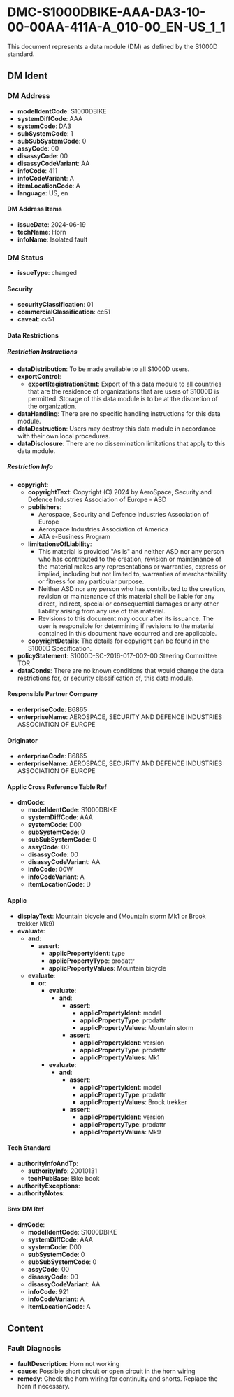 # DMC-S1000DBIKE-AAA-DA3-10-00-00AA-411A-A_010-00_EN-US_1_1

This document represents a data module (DM) as defined by the S1000D standard.

## DM Ident

### DM Address

*   **modelIdentCode**: S1000DBIKE
*   **systemDiffCode**: AAA
*   **systemCode**: DA3
*   **subSystemCode**: 1
*   **subSubSystemCode**: 0
*   **assyCode**: 00
*   **disassyCode**: 00
*   **disassyCodeVariant**: AA
*   **infoCode**: 411
*   **infoCodeVariant**: A
*   **itemLocationCode**: A
*   **language**: US, en

#### DM Address Items

*   **issueDate**: 2024-06-19
*   **techName**: Horn
*   **infoName**: Isolated fault

### DM Status

*   **issueType**: changed

#### Security

*   **securityClassification**: 01
*   **commercialClassification**: cc51
*   **caveat**: cv51

#### Data Restrictions

##### Restriction Instructions

*   **dataDistribution**: To be made available to all S1000D users.
*   **exportControl**:
    *   **exportRegistrationStmt**: Export of this data module to all countries that are the residence of organizations that are users of S1000D is permitted. Storage of this data module is to be at the discretion of the organization.
*   **dataHandling**: There are no specific handling instructions for this data module.
*   **dataDestruction**: Users may destroy this data module in accordance with their own local procedures.
*   **dataDisclosure**: There are no dissemination limitations that apply to this data module.

##### Restriction Info

*   **copyright**:
    *   **copyrightText**: Copyright (C) 2024 by AeroSpace, Security and Defence Industries Association of Europe - ASD
    *   **publishers**:
        *   Aerospace, Security and Defence Industries Association of Europe
        *   Aerospace Industries Association of America
        *   ATA e-Business Program
    *   **limitationsOfLiability**:
        *   This material is provided "As is" and neither ASD nor any person who has contributed to the creation, revision or maintenance of the material makes any representations or warranties, express or implied, including but not limited to, warranties of merchantability or fitness for any particular purpose.
        *   Neither ASD nor any person who has contributed to the creation, revision or maintenance of this material shall be liable for any direct, indirect, special or consequential damages or any other liability arising from any use of this material.
        *   Revisions to this document may occur after its issuance. The user is responsible for determining if revisions to the material contained in this document have occurred and are applicable.
    *   **copyrightDetails**: The details for copyright can be found in the S1000D Specification.
*   **policyStatement**: S1000D-SC-2016-017-002-00 Steering Committee TOR
*   **dataConds**: There are no known conditions that would change the data restrictions for, or security classification of, this data module.

#### Responsible Partner Company

*   **enterpriseCode**: B6865
*   **enterpriseName**: AEROSPACE, SECURITY AND DEFENCE INDUSTRIES ASSOCIATION OF EUROPE

#### Originator

*   **enterpriseCode**: B6865
*   **enterpriseName**: AEROSPACE, SECURITY AND DEFENCE INDUSTRIES ASSOCIATION OF EUROPE

#### Applic Cross Reference Table Ref

*   **dmCode**:
    *   **modelIdentCode**: S1000DBIKE
    *   **systemDiffCode**: AAA
    *   **systemCode**: D00
    *   **subSystemCode**: 0
    *   **subSubSystemCode**: 0
    *   **assyCode**: 00
    *   **disassyCode**: 00
    *   **disassyCodeVariant**: AA
    *   **infoCode**: 00W
    *   **infoCodeVariant**: A
    *   **itemLocationCode**: D

#### Applic

*   **displayText**: Mountain bicycle and (Mountain storm Mk1 or Brook trekker Mk9)
*   **evaluate**:
    *   **and**:
        *   **assert**:
            *   **applicPropertyIdent**: type
            *   **applicPropertyType**: prodattr
            *   **applicPropertyValues**: Mountain bicycle
    *   **evaluate**:
        *   **or**:
            *   **evaluate**:
                *   **and**:
                    *   **assert**:
                        *   **applicPropertyIdent**: model
                        *   **applicPropertyType**: prodattr
                        *   **applicPropertyValues**: Mountain storm
                    *   **assert**:
                        *   **applicPropertyIdent**: version
                        *   **applicPropertyType**: prodattr
                        *   **applicPropertyValues**: Mk1
            *   **evaluate**:
                *   **and**:
                    *   **assert**:
                        *   **applicPropertyIdent**: model
                        *   **applicPropertyType**: prodattr
                        *   **applicPropertyValues**: Brook trekker
                    *   **assert**:
                        *   **applicPropertyIdent**: version
                        *   **applicPropertyType**: prodattr
                        *   **applicPropertyValues**: Mk9

#### Tech Standard

*   **authorityInfoAndTp**:
    *   **authorityInfo**: 20010131
    *   **techPubBase**: Bike book
*   **authorityExceptions**:
*   **authorityNotes**:

#### Brex DM Ref

*   **dmCode**:
    *   **modelIdentCode**: S1000DBIKE
    *   **systemDiffCode**: AAA
    *   **systemCode**: D00
    *   **subSystemCode**: 0
    *   **subSubSystemCode**: 0
    *   **assyCode**: 00
    *   **disassyCode**: 00
    *   **disassyCodeVariant**: AA
    *   **infoCode**: 921
    *   **infoCodeVariant**: A
    *   **itemLocationCode**: A

## Content

### Fault Diagnosis

*   **faultDescription**: Horn not working
*   **cause**: Possible short circuit or open circuit in the horn wiring
*   **remedy**: Check the horn wiring for continuity and shorts. Replace the horn if necessary.